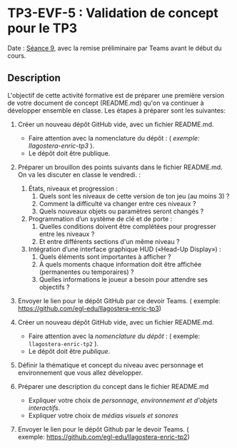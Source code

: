 # TP3-EVF-5 : Validation de concept pour le TP3

Date : [Séance 9](/01-deroulement/09/), avec la remise préliminaire par Teams avant le début du cours.

## Description

L'objectif de cette activité formative est de préparer une première version de votre document de concept (README.md) qu'on va continuer à développer ensemble en classe. Les étapes à préparer sont les suivantes:

1. Créer un nouveau dépôt GitHub vide, avec un fichier README.md.
   - Faire attention avec la nomenclature du dépôt : ( *exemple: llagostera-enric-tp3* ).
   - Le dépôt doit être publique.

2. Préparer un brouillon des points suivants dans le fichier README.md. On va les discuter en classe le vendredi. : 
    1. États, niveaux et progression : 
       1. Quels sont les niveaux de cette version de ton jeu (au moins 3) ? 
       2. Comment la difficulté va changer entre ces niveaux ? 
       3. Quels nouveaux objets ou paramètres seront changés ?
    2. Programmation d’un système de clé et de porte : 
       1. Quelles conditions doivent être complétées pour progresser entre les niveaux ? 
       2. Et entre différents sections d'un même niveau ?
    3. Intégration d’une interface graphique HUD («Head-Up Display») :
       1. Quels éléments sont importantes à afficher ? 
       2. À quels moments chaque information doit être affichée (permanentes ou temporaires) ?
       3. Quelles informations le joueur a besoin pour attendre ses objectifs ?
 
3. Envoyer le lien pour le dépôt GitHub par ce devoir Teams. ( exemple: https://github.com/egl-edu/llagostera-enric-tp3)


1. Créer un nouveau dépôt GitHub vide, avec un fichier README.md.
   * Faire attention avec la _nomenclature du dépôt_ : <prenom-nom-tp1> ( exemple: `llagostera-enric-tp2` ).
   * Le dépôt doit être *publique*.
2. Définir la thématique et concept du niveau avec personnage et environnement que vous allez développer.
3. Préparer une description du concept dans le fichier README.md
   * Expliquer votre choix de *personnage, environnement et d'objets interactifs*.
   * Expliquer votre choix de *médias visuels et sonores*
4. Envoyer le lien pour le dépôt Github par le devoir Teams. ( exemple: https://github.com/egl-edu/llagostera-enric-tp2)
